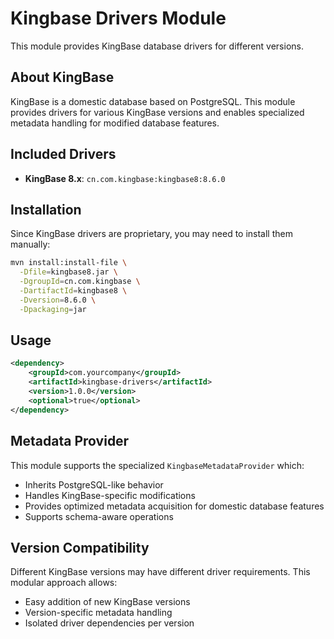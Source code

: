 # Kingbase Drivers Module

This module provides KingBase database drivers for different versions.

## About KingBase

KingBase is a domestic database based on PostgreSQL. This module provides drivers for various KingBase versions and enables specialized metadata handling for modified database features.

## Included Drivers

- **KingBase 8.x**: `cn.com.kingbase:kingbase8:8.6.0`

## Installation

Since KingBase drivers are proprietary, you may need to install them manually:

```bash
mvn install:install-file \
  -Dfile=kingbase8.jar \
  -DgroupId=cn.com.kingbase \
  -DartifactId=kingbase8 \
  -Dversion=8.6.0 \
  -Dpackaging=jar
```

## Usage

```xml
<dependency>
    <groupId>com.yourcompany</groupId>
    <artifactId>kingbase-drivers</artifactId>
    <version>1.0.0</version>
    <optional>true</optional>
</dependency>
```

## Metadata Provider

This module supports the specialized `KingbaseMetadataProvider` which:
- Inherits PostgreSQL-like behavior
- Handles KingBase-specific modifications
- Provides optimized metadata acquisition for domestic database features
- Supports schema-aware operations

## Version Compatibility

Different KingBase versions may have different driver requirements. This modular approach allows:
- Easy addition of new KingBase versions
- Version-specific metadata handling
- Isolated driver dependencies per version